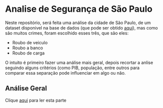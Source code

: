 # Analise de Segurança de São Paulo

Neste repositório, será feita uma análise da cidade de São Paulo, de um dataset disponivel na base de dados (que pode ser obtido
[aqui](https://basedosdados.org/dataset/dbd717cb-7da8-4efd-9162-951a71694541?table=a2e9f998-e2c2-49b7-858a-ae1daef46dc0)), mas como são muitos crimes, foram escolhido esses três, que são eles:

- Roubo de veiculo
- Roubo a banco
- Roubo de carga

O intuito é primeiro fazer uma análise mais geral, depois recortar a anlise seguindo alguns critérios (como PIB, população, entre
outros para comparar essa separação pode influenciar em algo ou não.

## Análise Geral

Clique [aqui](https://github.com/gustavoramos82/Analise-Seguran-a-S-o-Paulo/blob/main/Texto/An%C3%A1lise%20Inicial.md) para ler esta parte
